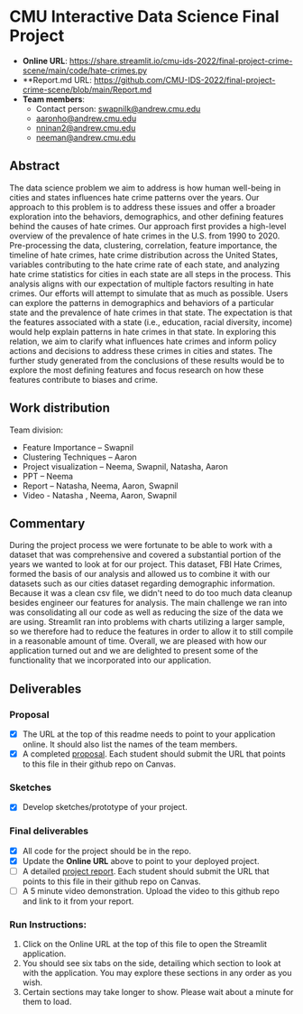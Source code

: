 # CMU Interactive Data Science Final Project

* **Online URL**: https://share.streamlit.io/cmu-ids-2022/final-project-crime-scene/main/code/hate-crimes.py
* **Report.md URL: https://github.com/CMU-IDS-2022/final-project-crime-scene/blob/main/Report.md
* **Team members**:
  * Contact person: swapnilk@andrew.cmu.edu
  * aaronho@andrew.cmu.edu
  * nninan2@andrew.cmu.edu
  * neeman@andrew.cmu.edu

## Abstract

The data science problem we aim to address is how human well-being in cities and states influences hate crime patterns over the years. Our approach to this problem is to address these issues and offer a broader exploration into the behaviors, demographics, and other defining features behind the causes of hate crimes. Our approach first provides a high-level overview of the prevalence of hate crimes in the U.S. from 1990 to 2020. Pre-processing the data, clustering, correlation, feature importance, the timeline of hate crimes, hate crime distribution across the United States, variables contributing to the hate crime rate of each state, and analyzing hate crime statistics for cities in each state are all steps in the process. This analysis aligns with our expectation of multiple factors resulting in hate crimes. Our efforts will attempt to simulate that as much as possible. Users can explore the patterns in demographics and behaviors of a particular state and the prevalence of hate crimes in that state. The expectation is that the features associated with a state (i.e., education, racial diversity, income) would help explain patterns in hate crimes in that state. In exploring this relation, we aim to clarify what influences hate crimes and inform policy actions and decisions to address these crimes in cities and states. The further study generated from the conclusions of these results would be to explore the most defining features and focus research on how these features contribute to biases and crime.


## Work distribution

Team division:
- Feature Importance – Swapnil
- Clustering Techniques – Aaron
- Project visualization – Neema, Swapnil, Natasha, Aaron
- PPT – Neema
- Report – Natasha, Neema, Aaron, Swapnil
- Video - Natasha , Neema, Aaron, Swapnil

## Commentary
During the project process we were fortunate to be able to work with a dataset that was comprehensive and covered a substantial portion of the years we wanted to look at for our project. This dataset, FBI Hate Crimes, formed the basis of our analysis and allowed us to combine it with our datasets such as our cities dataset regarding demographic information. Because it was a clean csv file, we didn't need to do too much data cleanup besides engineer our features for analysis. The main challenge we ran into was consolidating all our code as well as reducing the size of the data we are using. Streamlit ran into problems with charts utilizing a larger sample, so we therefore had to reduce the features in order to allow it to still compile in a reasonable amount of time. Overall, we are pleased with how our application turned out and we are delighted to present some of the functionality that we incorporated into our application.

## Deliverables

### Proposal

- [X] The URL at the top of this readme needs to point to your application online. It should also list the names of the team members.
- [X] A completed [proposal](Proposal.md). Each student should submit the URL that points to this file in their github repo on Canvas.

### Sketches

- [X] Develop sketches/prototype of your project.

### Final deliverables

- [X] All code for the project should be in the repo.
- [X] Update the **Online URL** above to point to your deployed project.
- [ ] A detailed [project report](Report.md).  Each student should submit the URL that points to this file in their github repo on Canvas.
- [ ] A 5 minute video demonstration.  Upload the video to this github repo and link to it from your report.

### Run Instructions:
1. Click on the Online URL at the top of this file to open the Streamlit application.
2. You should see six tabs on the side, detailing which section to look at with the application. You may explore these sections in any order as you wish. 
3. Certain sections may take longer to show. Please wait about a minute for them to load. 
